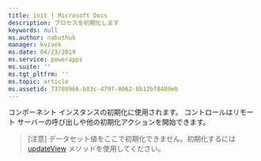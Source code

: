 ```yaml
---
title: init | Microsoft Docs
description: プロセスを初期化します
keywords: null
ms.author: nabuthuk
manager: kvivek
ms.date: 04/23/2019
ms.service: powerapps
ms.suite: ''
ms.tgt_pltfrm: ''
ms.topic: article
ms.assetid: 73788966-b83c-4797-8062-8b12bf8409eb
---
```


コンポーネント インスタンスの初期化に使用されます。 コントロールはリモート サーバーの呼び出しや他の初期化アクションを開始できます。

> [注意] データセット値をここで初期化できません。初期化するには [updateView](../updateview.md) メソッドを使用してください。